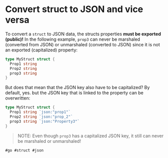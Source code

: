 # Convert struct to JSON and vice versa

To convert a `struct` to JSON data, the structs properties **must be exported (public)!**
In the following example, `prop3` can never be marshaled (converted from JSON) or
unmarshaled (converted to JSON) since it is not an exported (capitalized) property:
```go
type MyStruct struct {
  Prop1 string
  Prop2 string
  prop3 string
}
```

But does that mean that the JSON key also have to be capitalized? By default,
yes. but the JSON key that is linked to the property can be overwritten:
```go
type MyStruct struct {
  Prop1 string `json:"prop1"`
  Prop2 string `json:"prop_2"`
  prop3 string `json:"Property3"`
}
```

> NOTE: Even though `prop3` has a capitalized JSON key, it still can never be
> marshaled or unmarshaled!

    #go #struct #json
